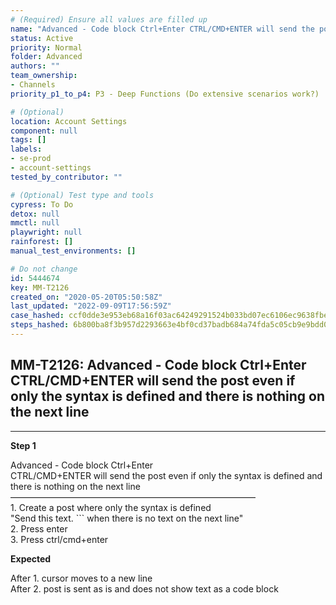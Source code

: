 ```yaml
---
# (Required) Ensure all values are filled up
name: "Advanced - Code block Ctrl+Enter CTRL/CMD+ENTER will send the post even if only the syntax is defined and there is nothing on the next line"
status: Active
priority: Normal
folder: Advanced
authors: ""
team_ownership:
- Channels
priority_p1_to_p4: P3 - Deep Functions (Do extensive scenarios work?)

# (Optional)
location: Account Settings
component: null
tags: []
labels:
- se-prod
- account-settings
tested_by_contributor: ""

# (Optional) Test type and tools
cypress: To Do
detox: null
mmctl: null
playwright: null
rainforest: []
manual_test_environments: []

# Do not change
id: 5444674
key: MM-T2126
created_on: "2020-05-20T05:50:58Z"
last_updated: "2022-09-09T17:56:59Z"
case_hashed: ccf0dde3e953eb68a16f03ac64249291524b033bd07ec6106ec9638fbe4ed208239c9a047ed34d6a9924835267b9ccd2
steps_hashed: 6b800ba8f3b957d2293663e4bf0cd37badb684a74fda5c05cb9e9bdd00b9e92ac4271e3eaa5ac457ea740314680dd2ad
---
```


<!-- (Auto-generated) Based on frontmatter's "key" and "name" -->

## MM-T2126: Advanced - Code block Ctrl+Enter CTRL/CMD+ENTER will send the post even if only the syntax is defined and there is nothing on the next line

---

**Step 1**

Advanced - Code block Ctrl+Enter\
CTRL/CMD+ENTER will send the post even if only the syntax is defined and there is nothing on the next line\
————————————————————————————\
1\. Create a post where only the syntax is defined\
"Send this text. \`\`\` when there is no text on the next line"\
2\. Press enter\
3\. Press ctrl/cmd+enter

**Expected**

After 1. cursor moves to a new line\
After 2. post is sent as is and does not show text as a code block
